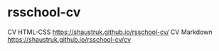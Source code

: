 # rsschool-cv

CV HTML-CSS    https://shaustruk.github.io/rsschool-cv/
CV Markdown    https://shaustruk.github.io/rsschool-cv/cv

